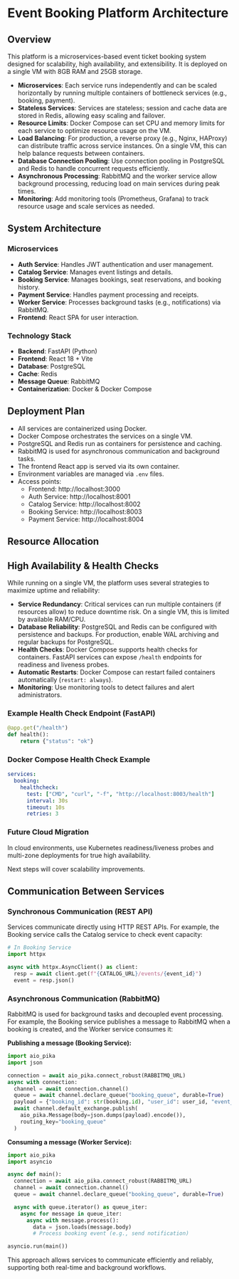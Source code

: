 # Event Booking Platform Architecture

## Overview

This platform is a microservices-based event ticket booking system designed for scalability, high availability, and extensibility. It is deployed on a single VM with 8GB RAM and 25GB storage.

- **Microservices**: Each service runs independently and can be scaled horizontally by running multiple containers of bottleneck services (e.g., booking, payment).
- **Stateless Services**: Services are stateless; session and cache data are stored in Redis, allowing easy scaling and failover.
- **Resource Limits**: Docker Compose can set CPU and memory limits for each service to optimize resource usage on the VM.
- **Load Balancing**: For production, a reverse proxy (e.g., Nginx, HAProxy) can distribute traffic across service instances. On a single VM, this can help balance requests between containers.
- **Database Connection Pooling**: Use connection pooling in PostgreSQL and Redis to handle concurrent requests efficiently.
- **Asynchronous Processing**: RabbitMQ and the worker service allow background processing, reducing load on main services during peak times.
- **Monitoring**: Add monitoring tools (Prometheus, Grafana) to track resource usage and scale services as needed.

## System Architecture

### Microservices

- **Auth Service**: Handles JWT authentication and user management.
- **Catalog Service**: Manages event listings and details.
- **Booking Service**: Manages bookings, seat reservations, and booking history.
- **Payment Service**: Handles payment processing and receipts.
- **Worker Service**: Processes background tasks (e.g., notifications) via RabbitMQ.
- **Frontend**: React SPA for user interaction.

### Technology Stack

- **Backend**: FastAPI (Python)
- **Frontend**: React 18 + Vite
- **Database**: PostgreSQL
- **Cache**: Redis
- **Message Queue**: RabbitMQ
- **Containerization**: Docker & Docker Compose

## Deployment Plan

- All services are containerized using Docker.
- Docker Compose orchestrates the services on a single VM.
- PostgreSQL and Redis run as containers for persistence and caching.
- RabbitMQ is used for asynchronous communication and background tasks.
- The frontend React app is served via its own container.
- Environment variables are managed via `.env` files.
- Access points:
  - Frontend: http://localhost:3000
  - Auth Service: http://localhost:8001
  - Catalog Service: http://localhost:8002
  - Booking Service: http://localhost:8003
  - Payment Service: http://localhost:8004

## Resource Allocation

## High Availability & Health Checks

While running on a single VM, the platform uses several strategies to maximize uptime and reliability:

- **Service Redundancy**: Critical services can run multiple containers (if resources allow) to reduce downtime risk. On a single VM, this is limited by available RAM/CPU.
- **Database Reliability**: PostgreSQL and Redis can be configured with persistence and backups. For production, enable WAL archiving and regular backups for PostgreSQL.
- **Health Checks**: Docker Compose supports health checks for containers. FastAPI services can expose `/health` endpoints for readiness and liveness probes.
- **Automatic Restarts**: Docker Compose can restart failed containers automatically (`restart: always`).
- **Monitoring**: Use monitoring tools to detect failures and alert administrators.

### Example Health Check Endpoint (FastAPI)

```python
@app.get("/health")
def health():
    return {"status": "ok"}
```

### Docker Compose Health Check Example

```yaml
services:
  booking:
    healthcheck:
      test: ["CMD", "curl", "-f", "http://localhost:8003/health"]
      interval: 30s
      timeout: 10s
      retries: 3
```

### Future Cloud Migration

In cloud environments, use Kubernetes readiness/liveness probes and multi-zone deployments for true high availability.

Next steps will cover scalability improvements.

## Communication Between Services

### Synchronous Communication (REST API)

Services communicate directly using HTTP REST APIs. For example, the Booking service calls the Catalog service to check event capacity:

```python
# In Booking Service
import httpx

async with httpx.AsyncClient() as client:
  resp = await client.get(f"{CATALOG_URL}/events/{event_id}")
  event = resp.json()
```

### Asynchronous Communication (RabbitMQ)

RabbitMQ is used for background tasks and decoupled event processing. For example, the Booking service publishes a message to RabbitMQ when a booking is created, and the Worker service consumes it:

**Publishing a message (Booking Service):**

```python
import aio_pika
import json

connection = await aio_pika.connect_robust(RABBITMQ_URL)
async with connection:
  channel = await connection.channel()
  queue = await channel.declare_queue("booking_queue", durable=True)
  payload = {"booking_id": str(booking.id), "user_id": user_id, "event_id": str(event_id), "seats": seats}
  await channel.default_exchange.publish(
    aio_pika.Message(body=json.dumps(payload).encode()),
    routing_key="booking_queue"
  )
```

**Consuming a message (Worker Service):**

```python
import aio_pika
import asyncio

async def main():
  connection = await aio_pika.connect_robust(RABBITMQ_URL)
  channel = await connection.channel()
  queue = await channel.declare_queue("booking_queue", durable=True)

  async with queue.iterator() as queue_iter:
    async for message in queue_iter:
      async with message.process():
        data = json.loads(message.body)
        # Process booking event (e.g., send notification)

asyncio.run(main())
```

This approach allows services to communicate efficiently and reliably, supporting both real-time and background workflows.
